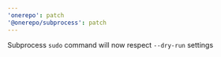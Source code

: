 ```yaml
---
'onerepo': patch
'@onerepo/subprocess': patch
---
```


Subprocess `sudo` command will now respect `--dry-run` settings
